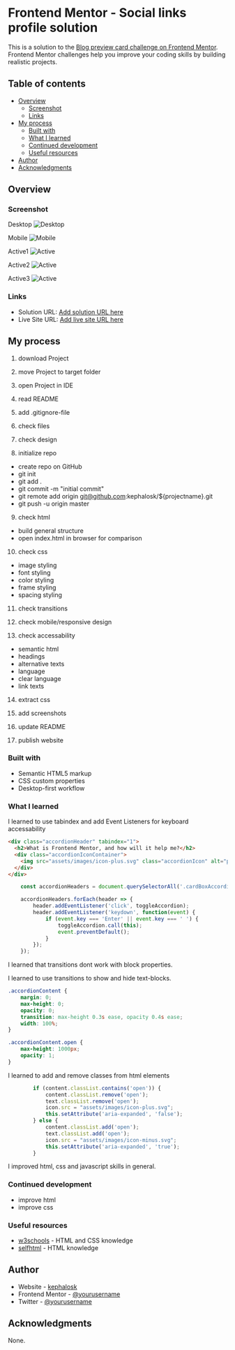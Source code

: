 # Frontend Mentor - Social links profile solution

This is a solution to the [Blog preview card challenge on Frontend Mentor](https://www.frontendmentor.io/challenges/blog-preview-card-ckPaj01IcS/hub). Frontend Mentor challenges help you improve your coding skills by building realistic projects. 

## Table of contents

- [Overview](#overview)
  - [Screenshot](#screenshot)
  - [Links](#links)
- [My process](#my-process)
  - [Built with](#built-with)
  - [What I learned](#what-i-learned)
  - [Continued development](#continued-development)
  - [Useful resources](#useful-resources)
- [Author](#author)
- [Acknowledgments](#acknowledgments)


## Overview

### Screenshot

Desktop
![Desktop](./screenshots/screenshot_desktop.png)

Mobile
![Mobile](./screenshots/screenshot_mobile.png)

Active1
![Active](./screenshots/screenshot_active1.png)

Active2
![Active](./screenshots/screenshot_active2.png)

Active3
![Active](./screenshots/screenshot_active3.png)

### Links

- Solution URL: [Add solution URL here](https://github.com/kephalosk/faq-accordion)
- Live Site URL: [Add live site URL here](https://kephalosk.github.io/faq-accordion/)

## My process

1. download Project


2. move Project to target folder


3. open Project in IDE


4. read README


5. add .gitignore-file


6. check files


7. check design


8. initialize repo
* create repo on GitHub
* git init
* git add .
* git commit -m "initial commit"
* git remote add origin git@github.com:kephalosk/${projectname}.git
* git push -u origin master

9. check html
* build general structure
* open index.html in browser for comparison

10. check css
* image styling
* font styling
* color styling
* frame styling
* spacing styling

11. check transitions


12. check mobile/responsive design


13. check accessability
* semantic html
* headings
* alternative texts
* language
* clear language
* link texts

14. extract css


15. add screenshots


16. update README


17. publish website

### Built with

- Semantic HTML5 markup
- CSS custom properties
- Desktop-first workflow

### What I learned

I learned to use tabindex and add Event Listeners for keyboard accessability
```html
<div class="accordionHeader" tabindex="1">
  <h2>What is Frontend Mentor, and how will it help me?</h2>
  <div class="accordionIconContainer">
    <img src="assets/images/icon-plus.svg" class="accordionIcon" alt="plus icon">
  </div>
</div>
```

```javascript
    const accordionHeaders = document.querySelectorAll('.cardBoxAccordion');

    accordionHeaders.forEach(header => {
        header.addEventListener('click', toggleAccordion);
        header.addEventListener('keydown', function(event) {
            if (event.key === 'Enter' || event.key === ' ') {
                toggleAccordion.call(this);
                event.preventDefault();
            }
        });
    });
```

I learned that transitions dont work with block properties.

I learned to use transitions to show and hide text-blocks.
```css
.accordionContent {
    margin: 0;
    max-height: 0;
    opacity: 0;
    transition: max-height 0.3s ease, opacity 0.4s ease;
    width: 100%;
}

.accordionContent.open {
    max-height: 1000px;
    opacity: 1;
}
```

I learned to add and remove classes from html elements
```javascript
        if (content.classList.contains('open')) {
            content.classList.remove('open');
            text.classList.remove('open');
            icon.src = "assets/images/icon-plus.svg";
            this.setAttribute('aria-expanded', 'false');
        } else {
            content.classList.add('open');
            text.classList.add('open');
            icon.src = "assets/images/icon-minus.svg";
            this.setAttribute('aria-expanded', 'true');
        }
```

I improved html, css and javascript skills in general.

### Continued development

* improve html
* improve css

### Useful resources

- [w3schools](https://www.w3schools.com/) - HTML and CSS knowledge
- [selfhtml](https://wiki.selfhtml.org/wiki/HTML) - HTML knowledge

## Author

- Website - [kephalosk](https://easywebpath.com)
- Frontend Mentor - [@yourusername](https://www.frontendmentor.io/profile/yourusername)
- Twitter - [@yourusername](https://www.twitter.com/yourusername)

## Acknowledgments

None.
